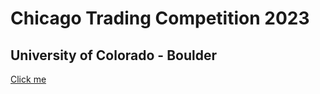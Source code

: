 # Chicago Trading Competition 2023
## University of Colorado - Boulder

[Click me](https://www.linkedin.com/posts/career-advancement-the-university-of-chicago_uchicagotc-universityofchicago-uchicago-activity-7053827251271860224-dgqu?utm_source=share&utm_medium=member_desktop)